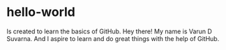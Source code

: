# hello-world
Is created to learn the basics of GitHub.
Hey there! My name is Varun D Suvarna. And I aspire to learn and do great things with the help of GitHub.
